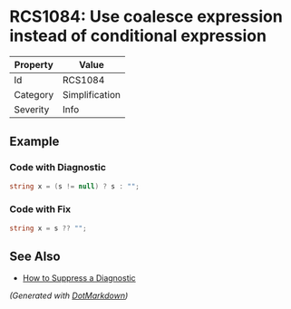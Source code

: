 # RCS1084: Use coalesce expression instead of conditional expression

| Property | Value          |
| -------- | -------------- |
| Id       | RCS1084        |
| Category | Simplification |
| Severity | Info           |

## Example

### Code with Diagnostic

```csharp
string x = (s != null) ? s : "";
```

### Code with Fix

```csharp
string x = s ?? "";
```

## See Also

* [How to Suppress a Diagnostic](../HowToConfigureAnalyzers.md#how-to-suppress-a-diagnostic)


*\(Generated with [DotMarkdown](http://github.com/JosefPihrt/DotMarkdown)\)*